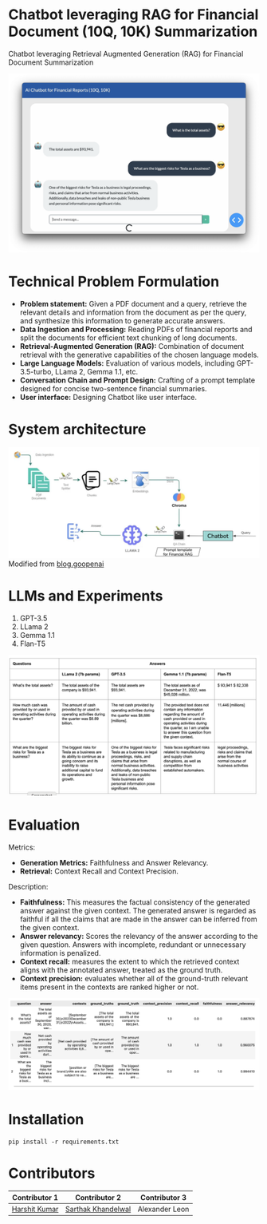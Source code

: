 # Chatbot leveraging RAG for Financial Document (10Q, 10K) Summarization

Chatbot leveraging Retrieval Augmented Generation (RAG) for Financial Document Summarization

![](./assets/rag_chatbot_10q.png)

# Technical Problem Formulation

* **Problem statement:** Given a PDF document and a query, retrieve the relevant details and information from the document as per the query, and synthesize this information to generate accurate answers.
* **Data Ingestion and Processing:** Reading PDFs of financial reports and split the documents for efficient text chunking of long documents.
* **Retrieval-Augmented Generation (RAG):** Combination of document retrieval with the generative capabilities of the chosen language models.
* **Large Language Models:** Evaluation of various models, including GPT-3.5-turbo, LLama 2, Gemma 1.1, etc.
* **Conversation Chain and Prompt Design:** Crafting of a prompt template designed for concise two-sentence financial summaries.
* **User interface:** Designing Chatbot like user interface.

# System architecture

![](./assets/rag_architecture.png)
Modified from [blog.goopenai](https://blog.gopenai.com/retrieval-augmented-generation-rag-using-llama-2-chromadb-together-ai-for-retrieval-qa-80e7045a6c79)

# LLMs and Experiments

1. GPT-3.5
2. LLama 2
3. Gemma 1.1
4. Flan-T5

![](./assets/models_experiment.png)

# Evaluation

Metrics:
* **Generation Metrics:** Faithfulness and Answer Relevancy.
* **Retrieval:** Context Recall and Context Precision.

Description:
* **Faithfulness:** This measures the factual consistency of the generated answer against the given context. The generated answer is regarded as faithful if all the claims that are made in the answer can be inferred from the given context. 
* **Answer relevancy:** Scores the relevancy of the answer according to the given question. Answers with incomplete, redundant or unnecessary information is penalized.
* **Context recall:** measures the extent to which the retrieved context aligns with the annotated answer, treated as the ground truth.
* **Context precision:** evaluates whether all of the ground-truth relevant items present in the contexts are ranked higher or not.


![](./assets/gpt35_eval.png)

# Installation

```
pip install -r requirements.txt
```

# Contributors

| Contributor 1 | Contributor 2 | Contributor 3 |
| ------------- | ------------- | ------------- |
| [Harshit Kumar](https://github.com/kHarshit) | [Sarthak Khandelwal](https://github.com/sarthakforwet) | Alexander Leon |